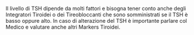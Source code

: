 Il livello di TSH dipende da molti fattori e bisogna tener conto anche degli Integratori Tiroidei o dei Tireobloccanti che sono somministrati se il TSH è basso oppure alto. In caso di alterazione del TSH è importante parlare col Medico e valutare anche altri Markers Tiroidei.